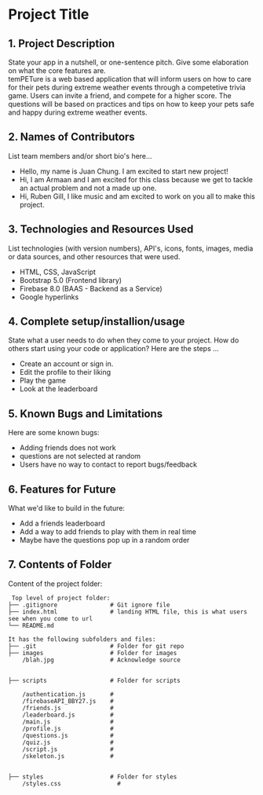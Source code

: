 # Project Title

## 1. Project Description
State your app in a nutshell, or one-sentence pitch. Give some elaboration on what the core features are.  
temPETure is a web based application that will inform users on how to care for their pets during extreme weather events through a competetive trivia game. Users can invite a friend, and compete for a higher score. The questions will be based on practices and tips on how to keep your pets safe and happy during extreme weather events. 

## 2. Names of Contributors
List team members and/or short bio's here... 

* Hello, my name is Juan Chung. I am excited to start new project!
* Hi, I am Armaan and I am excited for this class because we get to tackle an actual problem and not a made up one.
* Hi, Ruben Gill, I like music and am excited to work on you all to make this project. 
	
## 3. Technologies and Resources Used
List technologies (with version numbers), API's, icons, fonts, images, media or data sources, and other resources that were used.
* HTML, CSS, JavaScript
* Bootstrap 5.0 (Frontend library)
* Firebase 8.0 (BAAS - Backend as a Service)
* Google hyperlinks

## 4. Complete setup/installion/usage
State what a user needs to do when they come to your project.  How do others start using your code or application?
Here are the steps ...
* Create an account or sign in. 
* Edit the profile to their liking
* Play the game
* Look at the leaderboard 

## 5. Known Bugs and Limitations
Here are some known bugs:
* Adding friends does not work
* questions are not selected at random
* Users have no way to contact to report bugs/feedback

## 6. Features for Future
What we'd like to build in the future:
* Add a friends leaderboard
* Add a way to add friends to play with them in real time
* Maybe have the questions pop up in a random order
	
## 7. Contents of Folder
Content of the project folder:

```
 Top level of project folder: 
├── .gitignore               # Git ignore file
├── index.html               # landing HTML file, this is what users see when you come to url
└── README.md

It has the following subfolders and files:
├── .git                     # Folder for git repo
├── images                   # Folder for images
    /blah.jpg                # Acknowledge source


├── scripts                  # Folder for scripts

    /authentication.js       #
    /firebaseAPI_BBY27.js    #
    /friends.js              #
    /leaderboard.js          #
    /main.js                 #
    /profile.js              #
    /questions.js            #
    /quiz.js                 #
    /script.js               #
    /skeleton.js             #


├── styles                   # Folder for styles
    /styles.css                # 



```


